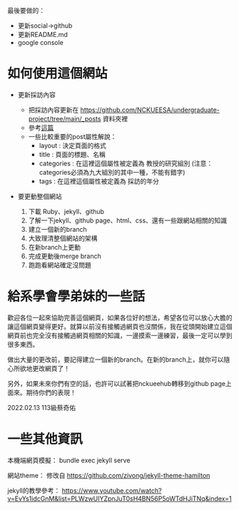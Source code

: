 最後要做的：
- 更新social->github
- 更新README.md
- google console

# 如何使用這個網站

- 更新採訪內容
  - 把採訪內容更新在 <https://github.com/NCKUEESA/undergraduate-project/tree/main/_posts> 資料夾裡
  - 參考[這篇](https://github.com/NCKUEESA/undergraduate-project/blob/main/_posts/%E5%A6%82%E4%BD%95%E6%9B%B4%E6%96%B0%E6%8E%A1%E8%A8%AA%E7%B5%90%E6%9E%9C.md)
  - 一些比較重要的post屬性解說：
    - layout : 決定頁面的格式
    - title : 頁面的標題、名稱
    - categories : 在這裡這個屬性被定義為 教授的研究組別
      (注意：categories必須為九大組別的其中一種，不能有錯字)
    - tags : 在這裡這個屬性被定義為 採訪的年分

- 要更動整個網站
  1. 下載 Ruby、jekyll、github
  2. 了解一下jekyll、github page、html、css、還有一些跟網站相關的知識
  3. 建立一個新的branch
  4. 大致理清整個網站的架構
  5. 在新branch上更動
  6. 完成更動後merge branch
  7. 跑跑看網站確定沒問題

# 給系學會學弟妹的一些話

歡迎各位一起來協助完善這個網頁，如果各位好的想法，希望各位可以放心大膽的讓這個網頁變得更好。就算以前沒有接觸過網頁也沒關係，我在從頭開始建立這個網頁前也完全沒有接觸過網頁相關的知識，一邊摸索一邊練習，最後一定可以學到很多東西。

做出大量的更改前，要記得建立一個新的branch。在新的branch上，就你可以隨心所欲地更改網頁了！

另外，如果未來你們有空的話，也許可以試著把nckueehub轉移到github page上面來。期待你們的表現！

2022.02.13 113級蔡奇佑

# 一些其他資訊

本機端網頁模擬：
    bundle exec jekyll serve

網站theme：
修改自 <https://github.com/zivong/jekyll-theme-hamilton>

jekyll的教學參考：
<https://www.youtube.com/watch?v=EvYs1idcGnM&list=PLWzwUIYZpnJuT0sH4BN56P5oWTdHJiTNq&index=1>

